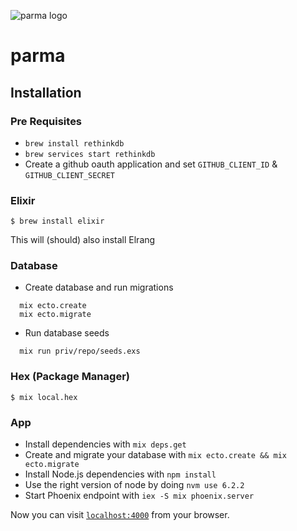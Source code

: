 ![parma logo](https://s3-ap-southeast-1.amazonaws.com/parma-img/parma_logo_mid.png)
# parma

## Installation
### Pre Requisites

* `brew install rethinkdb`
* `brew services start rethinkdb`
* Create a github oauth application and set `GITHUB_CLIENT_ID` & `GITHUB_CLIENT_SECRET`

### Elixir

  ```
  $ brew install elixir
  ```

This will (should) also install Elrang

### Database

  * Create database and run migrations

  ```
    mix ecto.create
    mix ecto.migrate
  ```

  * Run database seeds
  ```
    mix run priv/repo/seeds.exs
  ```

### Hex (Package Manager)

  ```
  $ mix local.hex
  ```

### App

  * Install dependencies with `mix deps.get`
  * Create and migrate your database with `mix ecto.create && mix ecto.migrate`
  * Install Node.js dependencies with `npm install`
  * Use the right version of node by doing `nvm use 6.2.2`
  * Start Phoenix endpoint with `iex -S mix phoenix.server`

Now you can visit [`localhost:4000`](http://localhost:4000) from your browser.

